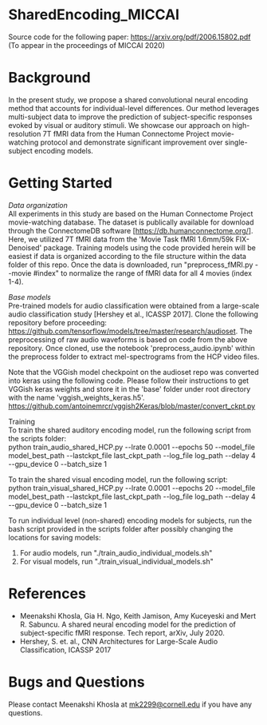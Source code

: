 # SharedEncoding_MICCAI
Source code for the following paper: https://arxiv.org/pdf/2006.15802.pdf
(To appear in the proceedings of MICCAI 2020)

# Background
In the present study, we propose a shared convolutional neural encoding method that accounts for individual-level differences. Our method leverages multi-subject data to improve the prediction of subject-specific responses evoked by visual or auditory stimuli. We showcase our approach on high-resolution 7T fMRI
data from the Human Connectome Project movie-watching protocol and demonstrate significant improvement over single-subject encoding models. 

# Getting Started 
_Data organization_ <br>
All experiments in this study are based on the Human Connectome Project movie-watching database. The dataset is publically available for download through the ConnectomeDB software [https://db.humanconnectome.org/]. Here, we utilized 7T fMRI data from the 'Movie Task fMRI 1.6mm/59k FIX-Denoised' package. Training models using the code provided herein will be easiest if data is organized according to the file structure within the data folder of this repo. 
Once the data is downloaded, run "preprocess_fMRI.py  --movie #index" to normalize the range of fMRI data for all 4 movies (index 1-4). 

_Base models_ <br>
Pre-trained models for audio classification were obtained from a large-scale audio classification study [Hershey et al., ICASSP 2017]. Clone the following repository before proceeding:  https://github.com/tensorflow/models/tree/master/research/audioset. 
The preprocessing of raw audio waveforms is based on code from the above repository. Once cloned, use the notebook 'preprocess_audio.ipynb' within the preprocess folder to extract mel-spectrograms from the HCP video files.  

Note that the VGGish model checkpoint on the audioset repo was converted into keras using the following code. Please follow their instructions to get VGGish keras weights and store it in the 'base' folder under root directory with the name 'vggish_weights_keras.h5'. 
https://github.com/antoinemrcr/vggish2Keras/blob/master/convert_ckpt.py

Training <br>
To train the shared auditory encoding model, run the following script from the scripts folder: <br>
python train_audio_shared_HCP.py --lrate 0.0001 --epochs 50 --model_file model_best_path --lastckpt_file last_ckpt_path --log_file log_path --delay 4 --gpu_device 0 --batch_size 1

To train the shared visual encoding model, run the following script: <br>
python train_visual_shared_HCP.py --lrate 0.0001 --epochs 20 --model_file model_best_path --lastckpt_file last_ckpt_path --log_file log_path --delay 4 --gpu_device 0 --batch_size 1

To run individual level (non-shared) encoding models for subjects, run the bash script provided in the scripts folder after possibly changing the locations for saving models:
1. For audio models, run "./train_audio_individual_models.sh"
2. For visual models, run "./train_visual_individual_models.sh"

# References
* Meenakshi Khosla, Gia H. Ngo, Keith Jamison, Amy Kuceyeski and Mert R. Sabuncu. A shared neural encoding model for the prediction of subject-specific fMRI response. Tech report, arXiv, July 2020. 
* Hershey, S. et. al., CNN Architectures for Large-Scale Audio Classification, ICASSP 2017
# Bugs and Questions 
Please contact Meenakshi Khosla at mk2299@cornell.edu if you have any questions.  
